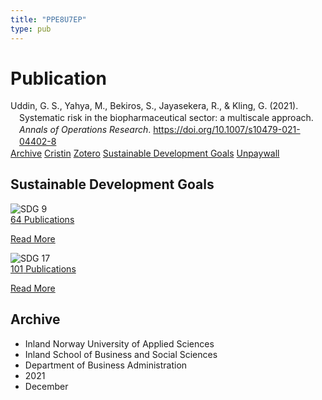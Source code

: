 ```yaml
---
title: "PPE8U7EP"
type: pub
---
```

<h1>Publication</h1>
<article id="csl-bib-container-PPE8U7EP" class="csl-bib-container">
  <div class="csl-bib-body" style="line-height: 1.35; padding-left: 1em; text-indent:-1em;">
  <div class="csl-entry">Uddin, G. S., Yahya, M., Bekiros, S., Jayasekera, R., &amp; Kling, G. (2021). Systematic risk in the biopharmaceutical sector: a multiscale approach. <i>Annals of Operations Research</i>. <a href="https://doi.org/10.1007/s10479-021-04402-8">https://doi.org/10.1007/s10479-021-04402-8</a></div>
</div>
  <div class="csl-bib-buttons">
    <a href="#taxonomy-article-PPE8U7EP" class="csl-bib-button">Archive</a>
    <a href alt="Cristin URL" class="csl-bib-button">Cristin</a>
    <a href alt="Zotero URL" class="csl-bib-button">Zotero</a>
    <a href="#sdg-article-PPE8U7EP" class="csl-bib-button">Sustainable Development Goals</a>
    <a href="https://link.springer.com/content/pdf/10.1007/s10479-021-04402-8.pdf" class="csl-bib-button">Unpaywall</a>
  </div>
  <div id="csl-bib-meta-container-PPE8U7EP"></div>
</article>
<div id="csl-bib-meta-PPE8U7EP" class="csl-bib-meta">
  <article id="sdg-article-PPE8U7EP" class="sdg-article">
    <h1>Sustainable Development Goals</h1>
    <div class="sdg-container"><div id="sdg9" class="sdg">
<img src="{{< params subfolder >}}images/sdg/sdg09_en.png" class="image" alt="SDG 9">
<div class="sdg-overlay">
<a href="{{< params subfolder >}}en/archive/?sdg=9#archive" class="sdg-publication-count"><span>64</span> Publications</a>
<p><a href="https://sdgs.un.org/goals/goal9" class="sdg-read-more">Read More</a></p>
</div>
</div> <div id="sdg17" class="sdg">
<img src="{{< params subfolder >}}images/sdg/sdg17_en.png" class="image" alt="SDG 17">
<div class="sdg-overlay">
<a href="{{< params subfolder >}}en/archive/?sdg=17#archive" class="sdg-publication-count"><span>101</span> Publications</a>
<p><a href="https://sdgs.un.org/goals/goal17" class="sdg-read-more">Read More</a></p>
</div>
</div></div>
  </article>
  <article id="taxonomy-article-PPE8U7EP" class="taxonomy-article">
    <h1>Archive</h1>
    <ul>
      <li>Inland Norway University of Applied Sciences</li>
      <li>Inland School of Business and Social Sciences</li>
      <li>Department of Business Administration</li>
      <li>2021</li>
      <li>December</li>
    </ul>
  </article>
</div>
